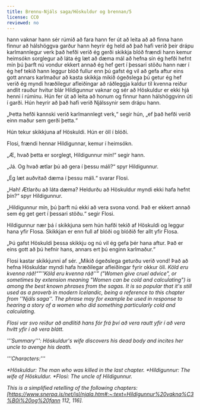 ```yaml
---
title: Brennu-Njáls saga/Höskuldur og brennan/5
license: CC0
reviewed: no
---
```

<vocabulary>
hann vaknar
hann sér
rúmið
að fara
hann fer
út
að leita að
að finna
hann finnur
að hálshöggva
garður
hann heyrir
ég held að það hafi verið
þeir drápu
karlmannlegur
verk
það hefði verið
ég gerði
skikkja
blóð
frændi
hann kemur
heimsókn
sorglegur
að láta
ég læt
að dæma
mál
að hefna sín
ég hefði hefnt mín
þú þarft
nú
vondur
ekkert annað
ég hef gert
í þessari stöðu
hann nær í
ég hef tekið
hann leggur
blóð
fullur
enn
þú gafst
ég vil
að gefa
aftur
eins gott
annars
karlmaður
að kasta
skikkja
mikið
ógeðslega
þú getur
ég hef verið
ég myndi
hræðilegur
afleiðingar
að ráðleggja
kaldur
til kvenna
reiður
andlit
rauður
hvítur
blár

</vocabulary>
<Book audio="Njáls saga hluti 5.mp3">
Hildigunnur vaknar og sér að Höskuldur er ekki hjá henni í rúminu. Hún fer út að leita að honum og finnur hann hálshöggvinn úti í garði. Hún heyrir að það hafi verið Njálssynir sem drápu hann.

„Þetta hefði kannski verið karlmannlegt verk,“ segir hún, „ef það hefði verið einn maður sem gerði þetta.“

Hún tekur skikkjuna af Höskuldi. Hún er öll í blóði.

Flosi, frændi hennar Hildigunnar, kemur í heimsókn.

„Æ, hvað þetta er sorglegt, Hildigunnur mín!“ segir hann.

„Já. Og hvað ætlar þú að gera í þessu máli?“ spyr Hildigunnur.

„Ég læt auðvitað dæma í þessu máli.“ svarar Flosi.

„Hah! Ætlarðu að láta dæma? Heldurðu að Höskuldur myndi ekki hafa hefnt þín?“ spyr Hildigunnur.

„Hildigunnur mín, þú þarft nú ekki að vera svona vond. Það er ekkert annað sem ég get gert í þessari stöðu.“ segir Flosi.

Hildigunnur nær þá í skikkjuna sem hún hafði tekið af Höskuldi og leggur hana yfir Flosa. Skikkjan er enn full af blóði og blóðið fer allt yfir Flosa.

„Þú gafst Höskuldi þessa skikkju og nú vil ég gefa þér hana aftur. Það er eins gott að þú hefnir hans, annars ert þú enginn karlmaður.“

Flosi kastar skikkjunni af sér. „Mikið ógeðslega geturðu verið vond! Það að hefna Höskuldar myndi hafa hræðilegar afleiðingar fyrir okkur öll. <i>Köld eru kvenna ráð!<i>“<note>"''Köld eru kvenna ráð''" ("Women give cruel advice", or sometimes by extension meaning "Women can be cold and calculating") is among the best known phrases from the sagas. It is so popular that it's still used as a proverb in modern Icelandic, being a reference to this chapter from ''Njáls saga''. The phrase may for example be used in response to hearing a story of a women who did something particularly cold and calculating.</note>

Flosi var svo reiður að andlitið hans fór frá því að vera rautt yfir í að vera hvítt yfir í að vera blátt.
</Book>

<div class="notes">

'''Summary''': Höskuldur's wife discovers his dead body and incites her uncle to avenge his death.

'''Characters:'''

*Höskuldur: The man who was killed in the last chapter.
*Hildigunnur: The wife of Höskuldur.
*Flosi: The uncle of Hildigunnur.

This is a simplified retelling of the following chapters: [https://www.snerpa.is/net/isl/njala.htm#:~:text=Hildigunnur%20vakna%C3%B0i%20og%20fann 112, 116].

<!--'''Notes:'''
{{notelist}}
-->
</div>
